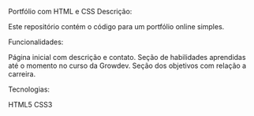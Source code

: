 Portfólio com HTML e CSS
Descrição:

Este repositório contém o código para um portfólio online simples.


Funcionalidades:

Página inicial com descrição e contato.
Seção de habilidades aprendidas até o momento no curso da Growdev.
Seção dos objetivos com relação a carreira.


Tecnologias:

HTML5
CSS3

